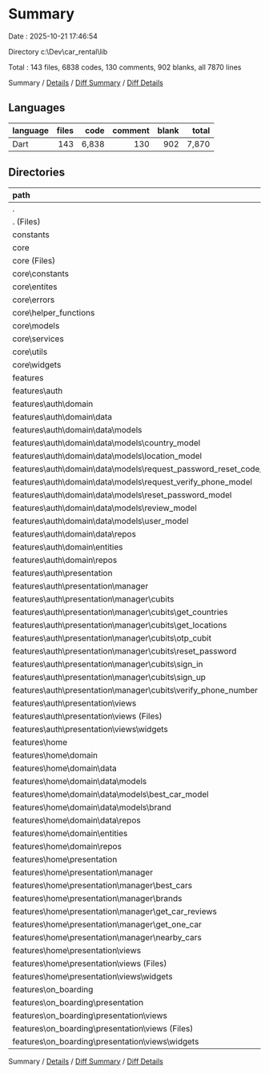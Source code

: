 # Summary

Date : 2025-10-21 17:46:54

Directory c:\\Dev\\car_rental\\lib

Total : 143 files,  6838 codes, 130 comments, 902 blanks, all 7870 lines

Summary / [Details](details.md) / [Diff Summary](diff.md) / [Diff Details](diff-details.md)

## Languages
| language | files | code | comment | blank | total |
| :--- | ---: | ---: | ---: | ---: | ---: |
| Dart | 143 | 6,838 | 130 | 902 | 7,870 |

## Directories
| path | files | code | comment | blank | total |
| :--- | ---: | ---: | ---: | ---: | ---: |
| . | 143 | 6,838 | 130 | 902 | 7,870 |
| . (Files) | 1 | 33 | 2 | 6 | 41 |
| constants | 1 | 53 | 101 | 52 | 206 |
| core | 21 | 980 | 3 | 121 | 1,104 |
| core (Files) | 1 | 247 | 0 | 1 | 248 |
| core\\constants | 3 | 7 | 0 | 2 | 9 |
| core\\entites | 1 | 5 | 0 | 2 | 7 |
| core\\errors | 1 | 59 | 1 | 9 | 69 |
| core\\helper_functions | 2 | 76 | 0 | 6 | 82 |
| core\\models | 1 | 10 | 0 | 4 | 14 |
| core\\services | 5 | 305 | 1 | 62 | 368 |
| core\\utils | 1 | 23 | 0 | 2 | 25 |
| core\\widgets | 6 | 248 | 1 | 33 | 282 |
| features | 120 | 5,772 | 24 | 723 | 6,519 |
| features\\auth | 61 | 2,956 | 10 | 399 | 3,365 |
| features\\auth\\domain | 16 | 499 | 0 | 82 | 581 |
| features\\auth\\domain\\data | 8 | 388 | 0 | 58 | 446 |
| features\\auth\\domain\\data\\models | 7 | 220 | 0 | 40 | 260 |
| features\\auth\\domain\\data\\models\\country_model | 1 | 15 | 0 | 3 | 18 |
| features\\auth\\domain\\data\\models\\location_model | 1 | 17 | 0 | 3 | 20 |
| features\\auth\\domain\\data\\models\\request_password_reset_code_mode | 1 | 15 | 0 | 3 | 18 |
| features\\auth\\domain\\data\\models\\request_verify_phone_model | 1 | 15 | 0 | 3 | 18 |
| features\\auth\\domain\\data\\models\\reset_password_model | 1 | 7 | 0 | 3 | 10 |
| features\\auth\\domain\\data\\models\\review_model | 1 | 26 | 0 | 3 | 29 |
| features\\auth\\domain\\data\\models\\user_model | 1 | 125 | 0 | 22 | 147 |
| features\\auth\\domain\\data\\repos | 1 | 168 | 0 | 18 | 186 |
| features\\auth\\domain\\entities | 7 | 65 | 0 | 15 | 80 |
| features\\auth\\domain\\repos | 1 | 46 | 0 | 9 | 55 |
| features\\auth\\presentation | 45 | 2,457 | 10 | 317 | 2,784 |
| features\\auth\\presentation\\manager | 14 | 310 | 0 | 112 | 422 |
| features\\auth\\presentation\\manager\\cubits | 14 | 310 | 0 | 112 | 422 |
| features\\auth\\presentation\\manager\\cubits\\get_countries | 2 | 34 | 0 | 15 | 49 |
| features\\auth\\presentation\\manager\\cubits\\get_locations | 2 | 34 | 0 | 14 | 48 |
| features\\auth\\presentation\\manager\\cubits\\otp_cubit | 2 | 18 | 0 | 10 | 28 |
| features\\auth\\presentation\\manager\\cubits\\reset_password | 2 | 71 | 0 | 21 | 92 |
| features\\auth\\presentation\\manager\\cubits\\sign_in | 2 | 34 | 0 | 15 | 49 |
| features\\auth\\presentation\\manager\\cubits\\sign_up | 2 | 50 | 0 | 15 | 65 |
| features\\auth\\presentation\\manager\\cubits\\verify_phone_number | 2 | 69 | 0 | 22 | 91 |
| features\\auth\\presentation\\views | 31 | 2,147 | 10 | 205 | 2,362 |
| features\\auth\\presentation\\views (Files) | 7 | 145 | 0 | 29 | 174 |
| features\\auth\\presentation\\views\\widgets | 24 | 2,002 | 10 | 176 | 2,188 |
| features\\home | 51 | 2,474 | 14 | 276 | 2,764 |
| features\\home\\domain | 7 | 453 | 1 | 53 | 507 |
| features\\home\\domain\\data | 3 | 290 | 1 | 33 | 324 |
| features\\home\\domain\\data\\models | 2 | 217 | 1 | 23 | 241 |
| features\\home\\domain\\data\\models\\best_car_model | 1 | 210 | 1 | 20 | 231 |
| features\\home\\domain\\data\\models\\brand | 1 | 7 | 0 | 3 | 10 |
| features\\home\\domain\\data\\repos | 1 | 73 | 0 | 10 | 83 |
| features\\home\\domain\\entities | 3 | 149 | 0 | 18 | 167 |
| features\\home\\domain\\repos | 1 | 14 | 0 | 2 | 16 |
| features\\home\\presentation | 44 | 2,021 | 13 | 223 | 2,257 |
| features\\home\\presentation\\manager | 10 | 169 | 1 | 60 | 230 |
| features\\home\\presentation\\manager\\best_cars | 2 | 29 | 0 | 12 | 41 |
| features\\home\\presentation\\manager\\brands | 2 | 35 | 1 | 12 | 48 |
| features\\home\\presentation\\manager\\get_car_reviews | 2 | 35 | 0 | 15 | 50 |
| features\\home\\presentation\\manager\\get_one_car | 2 | 36 | 0 | 10 | 46 |
| features\\home\\presentation\\manager\\nearby_cars | 2 | 34 | 0 | 11 | 45 |
| features\\home\\presentation\\views | 34 | 1,852 | 12 | 163 | 2,027 |
| features\\home\\presentation\\views (Files) | 3 | 64 | 1 | 9 | 74 |
| features\\home\\presentation\\views\\widgets | 31 | 1,788 | 11 | 154 | 1,953 |
| features\\on_boarding | 8 | 342 | 0 | 48 | 390 |
| features\\on_boarding\\presentation | 8 | 342 | 0 | 48 | 390 |
| features\\on_boarding\\presentation\\views | 8 | 342 | 0 | 48 | 390 |
| features\\on_boarding\\presentation\\views (Files) | 3 | 75 | 0 | 16 | 91 |
| features\\on_boarding\\presentation\\views\\widgets | 5 | 267 | 0 | 32 | 299 |

Summary / [Details](details.md) / [Diff Summary](diff.md) / [Diff Details](diff-details.md)